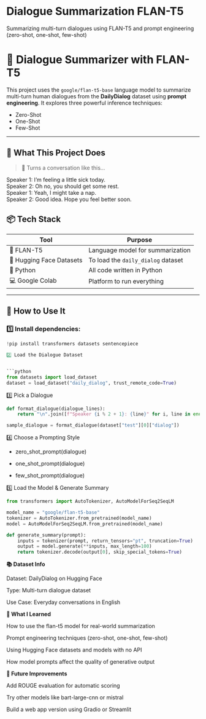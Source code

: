 # Dialogue Summarization FLAN-T5
Summarizing multi-turn dialogues using FLAN-T5 and prompt engineering (zero-shot, one-shot, few-shot)


# 🧠 Dialogue Summarizer with FLAN-T5

This project uses the `google/flan-t5-base` language model to summarize multi-turn human dialogues from the **DailyDialog** dataset using **prompt engineering**. It explores three powerful inference techniques:

- Zero-Shot
- One-Shot
- Few-Shot


---

## 🧩 What This Project Does

> 💬 Turns a conversation like this...

Speaker 1: I’m feeling a little sick today.  
Speaker 2: Oh no, you should get some rest.  
Speaker 1: Yeah, I might take a nap.  
Speaker 2: Good idea. Hope you feel better soon.



## 📦 Tech Stack

| Tool        | Purpose                             |
|-------------|-------------------------------------|
| 🧠 FLAN-T5    | Language model for summarization     |
| 🤗 Hugging Face Datasets | To load the `daily_dialog` dataset |
| 🐍 Python     | All code written in Python          |
| 💻 Google Colab | Platform to run everything    |

---

## 🚀 How to Use It

### 1️⃣ Install dependencies:

  ```python
  !pip install transformers datasets sentencepiece
  
2️⃣ Load the Dialogue Dataset


```python
from datasets import load_dataset
dataset = load_dataset("daily_dialog", trust_remote_code=True)
```

3️⃣ Pick a Dialogue

```python
def format_dialogue(dialogue_lines):
    return "\n".join([f"Speaker {i % 2 + 1}: {line}" for i, line in enumerate(dialogue_lines)])

sample_dialogue = format_dialogue(dataset["test"][0]["dialog"])
```

4️⃣ Choose a Prompting Style

- zero_shot_prompt(dialogue)

- one_shot_prompt(dialogue)

- few_shot_prompt(dialogue)


5️⃣ Load the Model & Generate Summary

```python
from transformers import AutoTokenizer, AutoModelForSeq2SeqLM

model_name = "google/flan-t5-base"
tokenizer = AutoTokenizer.from_pretrained(model_name)
model = AutoModelForSeq2SeqLM.from_pretrained(model_name)
```

```python
def generate_summary(prompt):
    inputs = tokenizer(prompt, return_tensors="pt", truncation=True)
    output = model.generate(**inputs, max_length=100)
    return tokenizer.decode(output[0], skip_special_tokens=True)
```

**📚 Dataset Info**

Dataset: DailyDialog on Hugging Face

Type: Multi-turn dialogue dataset

Use Case: Everyday conversations in English




**📌 What I Learned**


How to use the flan-t5 model for real-world summarization

Prompt engineering techniques (zero-shot, one-shot, few-shot)

Using Hugging Face datasets and models with no API

How model prompts affect the quality of generative output







**🧠 Future Improvements**

Add ROUGE evaluation for automatic scoring

Try other models like bart-large-cnn or mistral

Build a web app version using Gradio or Streamlit
